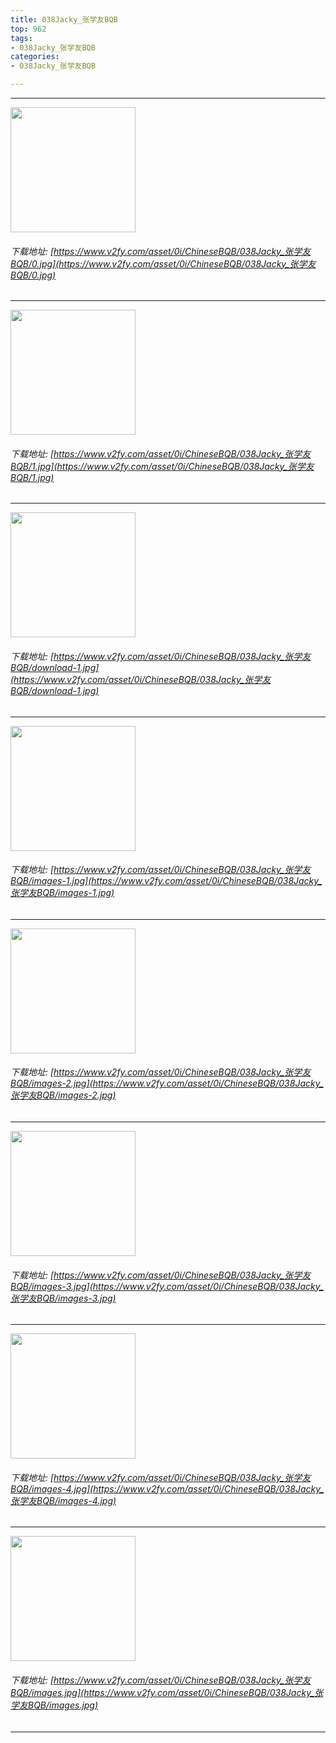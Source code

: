 ```yaml
---
title: 038Jacky_张学友BQB
top: 962
tags:
- 038Jacky_张学友BQB
categories:
- 038Jacky_张学友BQB

---
```


------

<!-- more -->

<img height='200px' style='height:200px;'  src='/ChineseBQB/images/loading.png' data-original='https://www.v2fy.com/asset/0i/ChineseBQB/038Jacky_张学友BQB/0.jpg' /><br/><h6>下载地址: [https://www.v2fy.com/asset/0i/ChineseBQB/038Jacky_张学友BQB/0.jpg](https://www.v2fy.com/asset/0i/ChineseBQB/038Jacky_张学友BQB/0.jpg)</h6><hr/><img height='200px' style='height:200px;'  src='/ChineseBQB/images/loading.png' data-original='https://www.v2fy.com/asset/0i/ChineseBQB/038Jacky_张学友BQB/1.jpg' /><br/><h6>下载地址: [https://www.v2fy.com/asset/0i/ChineseBQB/038Jacky_张学友BQB/1.jpg](https://www.v2fy.com/asset/0i/ChineseBQB/038Jacky_张学友BQB/1.jpg)</h6><hr/><img height='200px' style='height:200px;'  src='/ChineseBQB/images/loading.png' data-original='https://www.v2fy.com/asset/0i/ChineseBQB/038Jacky_张学友BQB/download-1.jpg' /><br/><h6>下载地址: [https://www.v2fy.com/asset/0i/ChineseBQB/038Jacky_张学友BQB/download-1.jpg](https://www.v2fy.com/asset/0i/ChineseBQB/038Jacky_张学友BQB/download-1.jpg)</h6><hr/><img height='200px' style='height:200px;'  src='/ChineseBQB/images/loading.png' data-original='https://www.v2fy.com/asset/0i/ChineseBQB/038Jacky_张学友BQB/images-1.jpg' /><br/><h6>下载地址: [https://www.v2fy.com/asset/0i/ChineseBQB/038Jacky_张学友BQB/images-1.jpg](https://www.v2fy.com/asset/0i/ChineseBQB/038Jacky_张学友BQB/images-1.jpg)</h6><hr/><img height='200px' style='height:200px;'  src='/ChineseBQB/images/loading.png' data-original='https://www.v2fy.com/asset/0i/ChineseBQB/038Jacky_张学友BQB/images-2.jpg' /><br/><h6>下载地址: [https://www.v2fy.com/asset/0i/ChineseBQB/038Jacky_张学友BQB/images-2.jpg](https://www.v2fy.com/asset/0i/ChineseBQB/038Jacky_张学友BQB/images-2.jpg)</h6><hr/><img height='200px' style='height:200px;'  src='/ChineseBQB/images/loading.png' data-original='https://www.v2fy.com/asset/0i/ChineseBQB/038Jacky_张学友BQB/images-3.jpg' /><br/><h6>下载地址: [https://www.v2fy.com/asset/0i/ChineseBQB/038Jacky_张学友BQB/images-3.jpg](https://www.v2fy.com/asset/0i/ChineseBQB/038Jacky_张学友BQB/images-3.jpg)</h6><hr/><img height='200px' style='height:200px;'  src='/ChineseBQB/images/loading.png' data-original='https://www.v2fy.com/asset/0i/ChineseBQB/038Jacky_张学友BQB/images-4.jpg' /><br/><h6>下载地址: [https://www.v2fy.com/asset/0i/ChineseBQB/038Jacky_张学友BQB/images-4.jpg](https://www.v2fy.com/asset/0i/ChineseBQB/038Jacky_张学友BQB/images-4.jpg)</h6><hr/><img height='200px' style='height:200px;'  src='/ChineseBQB/images/loading.png' data-original='https://www.v2fy.com/asset/0i/ChineseBQB/038Jacky_张学友BQB/images.jpg' /><br/><h6>下载地址: [https://www.v2fy.com/asset/0i/ChineseBQB/038Jacky_张学友BQB/images.jpg](https://www.v2fy.com/asset/0i/ChineseBQB/038Jacky_张学友BQB/images.jpg)</h6><hr/>